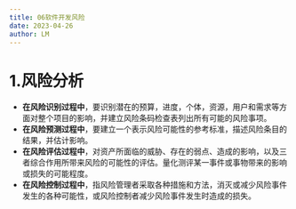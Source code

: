 ```yaml
---
title: 06软件开发风险
date: 2023-04-26
author: LM
---
```


# 1.风险分析

- **在风险识别过程中**，要识别潜在的预算，进度，个体，资源，用户和需求等方面对整个项目的影响，并建立风险条码检查表列出所有可能的风险事项。
- **在风险预测过程中**，要建立一个表示风险可能性的参考标准，描述风险条目的结果，并估计影响。
- **在风险评估过程中**，对资产所面临的威胁、存在的弱点、造成的影响，以及三者综合作用所带来风险的可能性的评估。量化测评某一事件或事物带来的影响或损失的可能程度。
- **在风险控制过程中**，指风险管理者采取各种措施和方法，消灭或减少风险事件发生的各种可能性，或风险控制者减少风险事件发生时造成的损失。